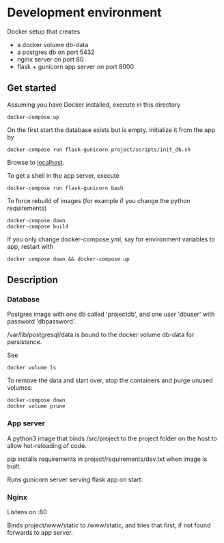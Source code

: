 # Development environment

Docker setup that creates

- a docker volume db-data
- a postgres db on port 5432
- nginx server on port 80
- flask + gunicorn app server on port 8000

## Get started

Assuming you have Docker installed, execute in this directory
```
docker-compose up
```

On the first start the database exists but is empty. Initialize it from the app by
```
docker-compose run flask-gunicorn project/scripts/init_db.sh
```

Browse to [localhost](http://localhost).


To get a shell in the app server, execute
```
docker-compose run flask-gunicorn bash
```


To force rebuild of images (for example if you change the python requirements)
```
docker-compose down
docker-compose build
```

If you only change docker-compose.yml, say for environment variables to app, restart with
```
docker compose down && docker-compose up
```

## Description

### Database

Postgres image with one db called 'projectdb', and one user 'dbuser' with password 'dbpassword'.

/var/lib/postgresql/data is bound to the docker volume db-data for persistence.

See
```
docker volume ls
```

To remove the data and start over, stop the containers and purge unused volumes:
```
docker-compose down
docker volume prune
```

### App server

A python3 image that binds /src/project to the project folder on the host to allow hot-reloading of code.

pip installs requirements in project/requirements/dev.txt when image is built.

Runs gunicorn server serving flask app on start.

### Nginx

Listens on :80

Binds project/www/static to /www/static, and tries that first, if not found forwards to app server.



